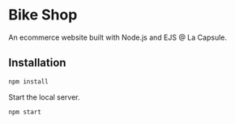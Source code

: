 # Bike Shop

An ecommerce website built with Node.js and EJS @ La Capsule.

## Installation

```bash
npm install
```

Start the local server.

```bash
npm start
```



